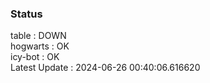 ### Status


table : DOWN  
hogwarts : OK  
icy-bot : OK  
Latest Update : 2024-06-26 00:40:06.616620
